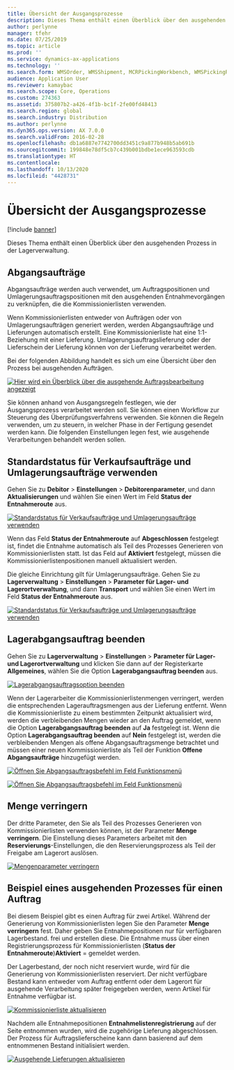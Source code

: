 ```yaml
---
title: Übersicht der Ausgangsprozesse
description: Dieses Thema enthält einen Überblick über den ausgehenden Prozess in der Lagerverwaltung.
author: perlynne
manager: tfehr
ms.date: 07/25/2019
ms.topic: article
ms.prod: ''
ms.service: dynamics-ax-applications
ms.technology: ''
ms.search.form: WMSOrder, WMSShipment, MCRPickingWorkbench, WMSPickingRegistration, CustomFilterGroup
audience: Application User
ms.reviewer: kamaybac
ms.search.scope: Core, Operations
ms.custom: 274363
ms.assetid: 375807b2-a426-4f1b-bc1f-2fe00fd48413
ms.search.region: global
ms.search.industry: Distribution
ms.author: perlynne
ms.dyn365.ops.version: AX 7.0.0
ms.search.validFrom: 2016-02-28
ms.openlocfilehash: db1a6887e7742700dd3451c9a877b948b5ab691b
ms.sourcegitcommit: 199848e78df5cb7c439b001bdbe1ece963593cdb
ms.translationtype: HT
ms.contentlocale: 
ms.lasthandoff: 10/13/2020
ms.locfileid: "4428731"
---
```

# <a name="outbound-process-overview"></a>Übersicht der Ausgangsprozesse

[!include [banner](../includes/banner.md)]

Dieses Thema enthält einen Überblick über den ausgehenden Prozess in der Lagerverwaltung.

## <a name="output-orders"></a>Abgangsaufträge

Abgangsaufträge werden auch verwendet, um Auftragspositionen und Umlagerungsauftragspositionen mit den ausgehenden Entnahmevorgängen zu verknüpfen, die die Kommissionierlisten verwenden.

Wenn Kommissionierlisten entweder von Aufträgen oder von Umlagerungsaufträgen generiert werden, werden Abgangsaufträge und Lieferungen automatisch erstellt. Eine Kommissionierliste hat eine 1:1-Beziehung mit einer Lieferung. Umlagerungsauftragslieferung oder der Lieferschein der Lieferung können von der Lieferung verarbeitet werden. 

Bei der folgenden Abbildung handelt es sich um eine Übersicht über den Prozess bei ausgehenden Aufträgen. 

[![Hier wird ein Überblick über die ausgehende Auftragsbearbeitung angezeigt](./media/outbound-order.png)](./media/outbound-order.png)

Sie können anhand von Ausgangsregeln festlegen, wie der Ausgangsprozess verarbeitet werden soll. Sie können einen Workflow zur Steuerung des Überprüfungsverfahrens verwenden. Sie können die Regeln verwenden, um zu steuern, in welcher Phase in der Fertigung gesendet werden kann. Die folgenden Einstellungen legen fest, wie ausgehende Verarbeitungen behandelt werden sollen.

## <a name="picking-route-status-for-sales-and-transfer-orders"></a>Standardstatus für Verkaufsaufträge und Umlagerungsaufträge verwenden 

Gehen Sie zu **Debitor** \> **Einstellungen** \> **Debitorenparameter**, und dann **Aktualisierungen** und wählen Sie einen Wert im Feld **Status der Entnahmeroute** aus.

[![Standardstatus für Verkaufsaufträge und Umlagerungsaufträge verwenden](./media/picking-route-status-sales-order.png)](./media/picking-route-status-sales-order.png)

Wenn das Feld **Status der Entnahmeroute** auf **Abgeschlossen** festgelegt ist, findet die Entnahme automatisch als Teil des Prozesses Generieren von Kommissionierlisten statt. Ist das Feld auf **Aktiviert** festgelegt, müssen die Kommissionierlistenpositionen manuell aktualisiert werden.

Die gleiche Einrichtung gilt für Umlagerungsaufträge. Gehen Sie zu **Lagerverwaltung** \> **Einstellungen** \> **Parameter für Lager- und Lagerortverwaltung**, und dann **Transport** und wählen Sie einen Wert im Feld **Status der Entnahmeroute** aus.

[![Standardstatus für Verkaufsaufträge und Umlagerungsaufträge verwenden](./media/picking-route-status-transfer-order.png)](./media/picking-route-status-transfer-order.png)

## <a name="end-output-inventory-orders"></a>Lagerabgangsauftrag beenden

Gehen Sie zu **Lagerverwaltung** \> **Einstellungen** \> **Parameter für Lager- und Lagerortverwaltung** und klicken Sie dann auf der Registerkarte **Allgemeines**, wählen Sie die Option **Lagerabgangsauftrag beenden** aus.

[![Lagerabgangsauftragsoption beenden](./media//end-output-inventory-order.png)](./media//end-output-inventory-order.png)

Wenn der Lagerarbeiter die Kommissionierlistenmengen verringert, werden die entsprechenden Lagerauftragsmengen aus der Lieferung entfernt. Wenn die Kommissionierliste zu einem bestimmten Zeitpunkt aktualisiert wird, werden die verbleibenden Mengen wieder an den Auftrag gemeldet, wenn die Option **Lagerabgangsauftrag beenden** auf **Ja** festgelegt ist. Wenn die Option **Lagerabgangsauftrag beenden** auf **Nein** festgelegt ist, werden die verbleibenden Mengen als offene Abgangsauftragsmenge betrachtet und müssen einer neuen Kommissionierliste als Teil der Funktion **Offene Abgangsaufträge** hinzugefügt werden. 

[![Öffnen Sie Abgangsauftragsbefehl im Feld Funktionsmenü](./media/open-output-order.png)](./media/open-output-order.png)

[![Öffnen Sie Abgangsauftragsbefehl im Feld Funktionsmenü](./media/open-output-order-function.png)](./media/open-output-order-function.png)

## <a name="reduce-quantity"></a>Menge verringern

Der dritte Parameter, den Sie als Teil des Prozesses Generieren von Kommissionierlisten verwenden können, ist der Parameter **Menge verringern**. Die Einstellung dieses Parameters arbeitet mit den **Reservierungs**-Einstellungen, die den Reservierungsprozess als Teil der Freigabe am Lagerort auslösen.

[![Mengenparameter verringern](./media/reduce-quantity.png)](./media/reduce-quantity.png)

## <a name="example-of-an-outbound-process-for-a-sales-order"></a>Beispiel eines ausgehenden Prozesses für einen Auftrag

Bei diesem Beispiel gibt es einen Auftrag für zwei Artikel. Während der Generierung von Kommissionierlisten legen Sie den Parameter **Menge verringern** fest. Daher geben Sie Entnahmepositionen nur für verfügbaren Lagerbestand. frei und erstellen diese. Die Entnahme muss über einen Registrierungsprozess für Kommissionierlisten (**Status der Entnahmeroute**)**Aktiviert** = gemeldet werden.

Der Lagerbestand, der noch nicht reserviert wurde, wird für die Generierung von Kommissionierlisten reserviert. Der nicht verfügbare Bestand kann entweder vom Auftrag entfernt oder dem Lagerort für ausgehende Verarbeitung später freigegeben werden, wenn Artikel für Entnahme verfügbar ist.

[![Kommissionierliste aktualisieren](./media/update-picking-list.png)](./media/update-picking-list.png)

Nachdem alle Entnahmepositionen **Entnahmelistenregistrierung** auf der Seite entnommen wurden, wird die zugehörige Lieferung abgeschlossen. Der Prozess für Auftragslieferscheine kann dann basierend auf dem entnommenen Bestand initialisiert werden.

[![Ausgehende Lieferungen aktualisieren](./media/outbound-shipments.png)](./media/outbound-shipments.png)
